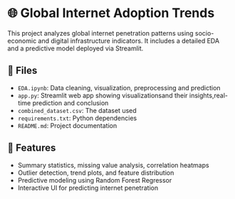 # 🌐 Global Internet Adoption Trends

This project analyzes global internet penetration patterns using socio-economic and digital infrastructure indicators. It includes a detailed EDA and a predictive model deployed via Streamlit.

## 📁 Files
- `EDA.ipynb`: Data cleaning, visualization, preprocessing and prediction 
- `app.py`: Streamlit web app showing visualizationsand their insights,real-time prediction and conclusion
- `combined_dataset.csv`: The dataset used
- `requirements.txt`: Python dependencies
- `README.md`: Project documentation

## 🎯 Features
- Summary statistics, missing value analysis, correlation heatmaps
- Outlier detection, trend plots, and feature distribution
- Predictive modeling using Random Forest Regressor
- Interactive UI for predicting internet penetration


